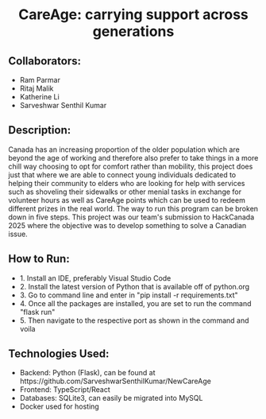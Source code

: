 <h1 align="center">CareAge: carrying support across generations</h1>
<h2>Collaborators:</h2>
<ul>
  <li>Ram Parmar</li>
  <li>Ritaj Malik</li>
  <li>Katherine Li</li>
  <li>Sarveshwar Senthil Kumar</li>
</ul>
<h2>Description:</h2>
Canada has an increasing proportion of the older population which are beyond the age of working and therefore also prefer to take things in a more chill way choosing to opt for comfort rather than mobility, this project does just that where we are able to connect young individuals dedicated to helping their community to elders who are looking for help with services such as shoveling their sidewalks or other menial tasks in exchange for volunteer hours as well as CareAge points which can be used to redeem different prizes in the real world.
The way to run this program can be broken down in five steps. This project was our team's submission to HackCanada 2025 where the objective was to develop something to solve a Canadian issue.
<h2>How to Run:</h2>
<ul>
  <li>1. Install an IDE, preferably Visual Studio Code</li>
  <li>2. Install the latest version of Python that is available off of python.org</li>
  <li>3. Go to command line and enter in "pip install -r requirements.txt"</li>
  <li>4. Once all the packages are installed, you are set to run the command "flask run"</li>
  <li>5. Then navigate to the respective port as shown in the command and voila</li>
</ul>
<h2>Technologies Used:</h2>
<ul>
  <li>Backend: Python (Flask), can be found at https://github.com/SarveshwarSenthilKumar/NewCareAge</li>
  <li>Frontend: TypeScript/React</li>
  <li>Databases: SQLite3, can easily be migrated into MySQL</li>
  <li>Docker used for hosting</li>
</ul>

